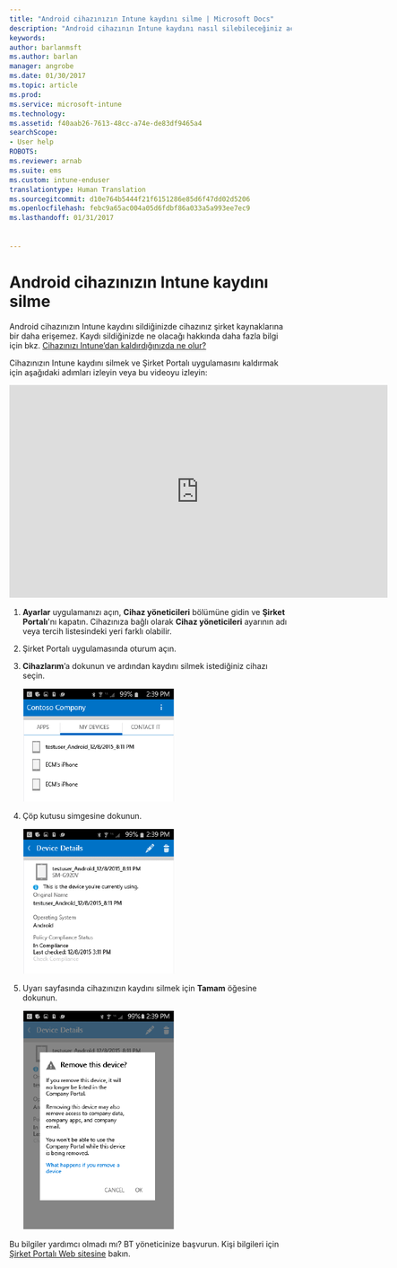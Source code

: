```yaml
---
title: "Android cihazınızın Intune kaydını silme | Microsoft Docs"
description: "Android cihazının Intune kaydını nasıl silebileceğiniz açıklanır."
keywords: 
author: barlanmsft
ms.author: barlan
manager: angrobe
ms.date: 01/30/2017
ms.topic: article
ms.prod: 
ms.service: microsoft-intune
ms.technology: 
ms.assetid: f40aab26-7613-48cc-a74e-de83df9465a4
searchScope:
- User help
ROBOTS: 
ms.reviewer: arnab
ms.suite: ems
ms.custom: intune-enduser
translationtype: Human Translation
ms.sourcegitcommit: d10e764b5444f21f6151286e85d6f47dd02d5206
ms.openlocfilehash: febc9a65ac004a05d6fdbf86a033a5a993ee7ec9
ms.lasthandoff: 01/31/2017


---
```



# <a name="how-to-unenroll-your-android-device-from-intune"></a>Android cihazınızın Intune kaydını silme

Android cihazınızın Intune kaydını sildiğinizde cihazınız şirket kaynaklarına bir daha erişemez.  Kaydı sildiğinizde ne olacağı hakkında daha fazla bilgi için bkz. [Cihazınızı Intune’dan kaldırdığınızda ne olur?](what-happens-if-you-unenroll-your-device-from-intune-android.md)

Cihazınızın Intune kaydını silmek ve Şirket Portalı uygulamasını kaldırmak için aşağıdaki adımları izleyin veya bu videoyu izleyin:

<iframe width="675" height="379" src="https://www.youtube.com/embed/K-Vi7lNfaMk" frameborder="0" allowfullscreen></iframe>

1. **Ayarlar** uygulamanızı açın, **Cihaz yöneticileri** bölümüne gidin ve **Şirket Portalı**'nı kapatın. Cihazınıza bağlı olarak **Cihaz yöneticileri** ayarının adı veya tercih listesindeki yeri farklı olabilir.

2.  Şirket Portalı uygulamasında oturum açın.

3.  **Cihazlarım**’a dokunun ve ardından kaydını silmek istediğiniz cihazı seçin.

    ![Kaydını silmek istediğiniz cihazı seçin.](./media/andr-1-my-devices-choose.png)

4.  Çöp kutusu simgesine dokunun.

    ![Çöp kutusu simgesine dokunun.](./media/andr-2-tap-trashcan.png)

5.  Uyarı sayfasında cihazınızın kaydını silmek için **Tamam** öğesine dokunun.

    ![Cihazı kaldırın.](./media/andr-3-warning-about-remove.png)

Bu bilgiler yardımcı olmadı mı? BT yöneticinize başvurun. Kişi bilgileri için [Şirket Portalı Web sitesine](http://portal.manage.microsoft.com) bakın.


